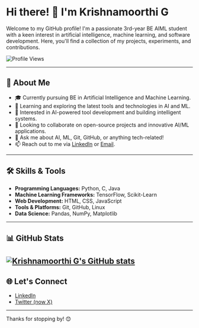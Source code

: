 # Hi there! 👋 I'm Krishnamoorthi G

Welcome to my GitHub profile! I'm a passionate 3rd-year BE AIML student with a keen interest in artificial intelligence, machine learning, and software development. Here, you'll find a collection of my projects, experiments, and contributions.

![Profile Views](https://komarev.com/ghpvc/?username=gkrishna247&color=blue)

---

## 🚀 About Me

- 🎓 Currently pursuing BE in Artificial Intelligence and Machine Learning.
- 🌱 Learning and exploring the latest tools and technologies in AI and ML.
- 💼 Interested in AI-powered tool development and building intelligent systems.
- 👯 Looking to collaborate on open-source projects and innovative AI/ML applications.
- 💬 Ask me about AI, ML, Git, GitHub, or anything tech-related!
- 📫 Reach out to me via [LinkedIn](https://linkedin.com/in/gkrishna247) or [Email](mailto:krishnamoorthitech2224@gmail.com).

---

## 🛠️ Skills & Tools

- **Programming Languages:** Python, C, Java
- **Machine Learning Frameworks:** TensorFlow, Scikit-Learn
- **Web Development:** HTML, CSS, JavaScript
- **Tools & Platforms:** Git, GitHub, Linux
- **Data Science:** Pandas, NumPy, Matplotlib

---

## 📊 GitHub Stats

[![Krishnamoorthi G's GitHub stats](https://github-readme-stats.vercel.app/api?username=gkrishna247&show_icons=true&theme=merko)](https://github.com/gkrishna247/github-readme-stats)
---

## 🌐 Let's Connect

- [LinkedIn](https://linkedin.com/in/gkrishna247)
- [Twitter (now X)](https://twitter.com/gkrishna247)

---

Thanks for stopping by! 😊

